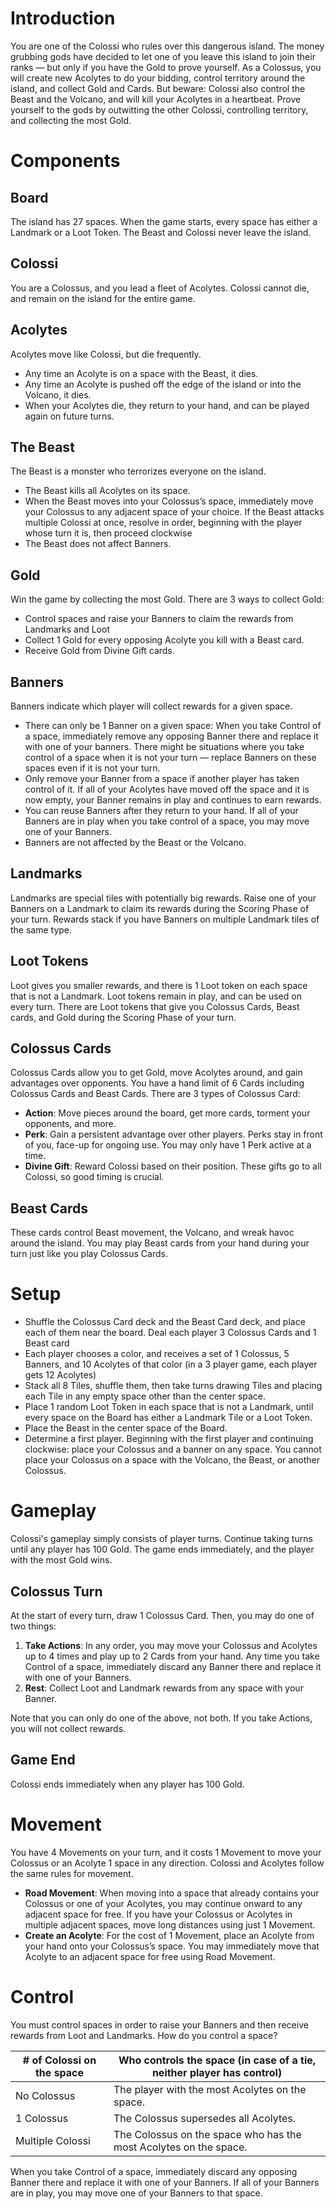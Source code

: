 # Introduction

You are one of the Colossi who rules over this dangerous island. The money grubbing gods have decided to let one of you leave this island to join their ranks — but only if you have the Gold to prove yourself. As a Colossus, you will create new Acolytes to do your bidding, control territory around the island, and collect Gold and Cards. But beware: Colossi also control the Beast and the Volcano, and will kill your Acolytes in a heartbeat. Prove yourself to the gods by outwitting the other Colossi, controlling territory, and collecting the most Gold.
 
# Components

## Board 
The island has 27 spaces. When the game starts, every space has either a Landmark or a Loot Token. The Beast and Colossi never leave the island.

## Colossi
You are a Colossus, and you lead a fleet of Acolytes.  Colossi cannot die, and remain on the island for the entire game.

## Acolytes
Acolytes move like Colossi, but die frequently. 
- Any time an Acolyte is on a space with the Beast, it dies. 
- Any time an Acolyte is pushed off the edge of the island or into the Volcano, it dies.
- When your Acolytes die, they return to your hand, and can be played again on future turns.

## The Beast
The Beast is a monster who terrorizes everyone on the island.
- The Beast kills all Acolytes on its space.
- When the Beast moves into your Colossus’s space, immediately move your Colossus to any adjacent space of your choice. If the Beast attacks multiple Colossi at once, resolve in order, beginning with the player whose turn it is, then proceed clockwise
- The Beast does not affect Banners.

## Gold
Win the game by collecting the most Gold.  There are 3 ways to collect Gold:
- Control spaces and raise your Banners to claim the rewards from Landmarks and Loot
- Collect 1 Gold for every opposing Acolyte you kill with a Beast card. 
- Receive Gold from Divine Gift cards.

## Banners
Banners indicate which player will collect rewards for a given space.
- There can only be 1 Banner on a given space: When you take Control of a space, immediately remove any opposing Banner there and replace it with one of your banners. There might be situations where you take control of a space when it is not your turn — replace Banners on these spaces even if it is not your turn.
- Only remove your Banner from a space if another player has taken control of it. If all of your Acolytes have moved off the space and it is now empty, your Banner remains in play and continues to earn rewards.
- You can reuse Banners after they return to your hand. If all of your Banners are in play when you take control of a space, you may move one of your Banners. 
- Banners are not affected by the Beast or the Volcano.

## Landmarks
Landmarks are special tiles with potentially big rewards. Raise one of your Banners on a Landmark to claim its rewards during the Scoring Phase of your turn. Rewards stack if you have Banners on multiple Landmark tiles of the same type.

## Loot Tokens
Loot gives you smaller rewards, and there is 1 Loot token on each space that is not a Landmark. Loot tokens remain in play, and can be used on every turn. There are Loot tokens that give you Colossus Cards, Beast cards, and Gold during the Scoring Phase of your turn.

## Colossus Cards
Colossus Cards allow you to get Gold, move Acolytes around, and gain advantages over opponents. You have a hand limit of 6 Cards including Colossus Cards and Beast Cards. There are 3 types of Colossus Card:

- **Action**: Move pieces around the board, get more cards, torment your opponents, and more.
- **Perk**: Gain a persistent advantage over other players. Perks stay in front of you, face-up for ongoing use. You may only have 1 Perk active at a time. 
- **Divine Gift**: Reward Colossi based on their position. These gifts go to all Colossi, so good timing is crucial.

## Beast Cards
These cards control Beast movement, the Volcano, and wreak havoc around the island. You may play Beast cards from your hand during your turn just like you play Colossus Cards.

# Setup

- Shuffle the Colossus Card deck and the Beast Card deck, and place each of them near the board. Deal each player 3 Colossus Cards and 1 Beast card
- Each player chooses a color, and receives a set of 1 Colossus, 5 Banners, and 10 Acolytes of that color (in a 3 player game, each player gets 12 Acolytes)
- Stack all 8 Tiles, shuffle them, then take turns drawing Tiles and placing each Tile in any empty space other than the center space.
- Place 1 random Loot Token in each space that is not a Landmark, until every space on the Board has either a Landmark Tile or a Loot Token.
- Place the Beast in the center space of the Board.
- Determine a first player. Beginning with the first player and continuing clockwise: place your Colossus and a banner on any space. You cannot place your Colossus on a space with the Volcano, the Beast, or another Colossus.

# Gameplay

Colossi's gameplay simply consists of player turns. Continue taking turns until any player has 100 Gold. The game ends immediately, and the player with the most Gold wins.

## Colossus Turn

At the start of every turn, draw 1 Colossus Card. Then, you may do one of two things: 

1. **Take Actions**: In any order, you may move your Colossus and Acolytes up to 4 times and play up to 2 Cards from your hand. Any time you take Control of a space, immediately discard any Banner there and replace it with one of your Banners.
2. **Rest**: Collect Loot and Landmark rewards from any space with your Banner.

Note that you can only do one of the above, not both. If you take Actions, you will not collect rewards.

## Game End

Colossi ends immediately when any player has 100 Gold. 

# Movement
You have 4 Movements on your turn, and it costs 1 Movement to move your Colossus or an Acolyte 1 space in any direction. Colossi and Acolytes follow the same rules for movement.
- **Road Movement**: When moving into a space that already contains your Colossus or one of your Acolytes, you may continue onward to any adjacent space for free. If you have your Colossus or Acolytes in multiple adjacent spaces, move long distances using just 1 Movement.
- **Create an Acolyte**: For the cost of 1 Movement, place an Acolyte from your hand onto your Colossus’s space. You may immediately move that Acolyte to an adjacent space for free using Road Movement.

# Control
You must control spaces in order to raise your Banners and then receive rewards from Loot and Landmarks. How do you control a space?

| # of Colossi on the space| Who controls the space (in case of a tie, neither player has control) |
|----------|----------|
| No Colossus  | The player with the most Acolytes on the space. | 
| 1 Colossus   | The Colossus supersedes all Acolytes. | 
| Multiple Colossi   | The Colossus on the space who has the most Acolytes on the space. | 

When you take Control of a space, immediately discard any opposing Banner there and replace it with one of your Banners. If all of your Banners are in play, you may move one of your Banners to that space.
